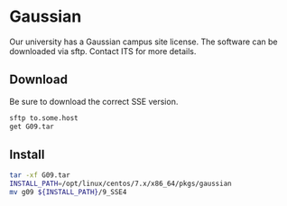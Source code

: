 # Gaussian

Our university has a Gaussian campus site license. The software can be downloaded via sftp. Contact ITS for more details.

## Download

Be sure to download the correct SSE version.

```bash
sftp to.some.host
get G09.tar
```

## Install
```bash
tar -xf G09.tar
INSTALL_PATH=/opt/linux/centos/7.x/x86_64/pkgs/gaussian
mv g09 ${INSTALL_PATH}/9_SSE4
```
